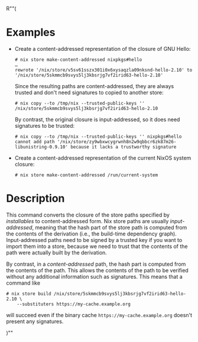 R""(

# Examples

* Create a content-addressed representation of the closure of GNU Hello:

  ```console
  # nix store make-content-addressed nixpkgs#hello
  …
  rewrote '/nix/store/v5sv61sszx301i0x6xysaqzla09nksnd-hello-2.10' to '/nix/store/5skmmcb9svys5lj3kbsrjg7vf2irid63-hello-2.10'
  ```

  Since the resulting paths are content-addressed, they are always
  trusted and don't need signatures to copied to another store:

  ```console
  # nix copy --to /tmp/nix --trusted-public-keys '' /nix/store/5skmmcb9svys5lj3kbsrjg7vf2irid63-hello-2.10
  ```

  By contrast, the original closure is input-addressed, so it does
  need signatures to be trusted:

  ```console
  # nix copy --to /tmp/nix --trusted-public-keys '' nixpkgs#hello
  cannot add path '/nix/store/zy9wbxwcygrwnh8n2w9qbbcr6zk87m26-libunistring-0.9.10' because it lacks a trustworthy signature
  ```

* Create a content-addressed representation of the current NixOS
  system closure:

  ```console
  # nix store make-content-addressed /run/current-system
  ```

# Description

This command converts the closure of the store paths specified by
*installables* to content-addressed form. Nix store paths are usually
*input-addressed*, meaning that the hash part of the store path is
computed from the contents of the derivation (i.e., the build-time
dependency graph). Input-addressed paths need to be signed by a
trusted key if you want to import them into a store, because we need
to trust that the contents of the path were actually built by the
derivation.

By contrast, in a *content-addressed* path, the hash part is computed
from the contents of the path. This allows the contents of the path to
be verified without any additional information such as
signatures. This means that a command like

```console
# nix store build /nix/store/5skmmcb9svys5lj3kbsrjg7vf2irid63-hello-2.10 \
    --substituters https://my-cache.example.org
```

will succeed even if the binary cache `https://my-cache.example.org`
doesn't present any signatures.

)""
